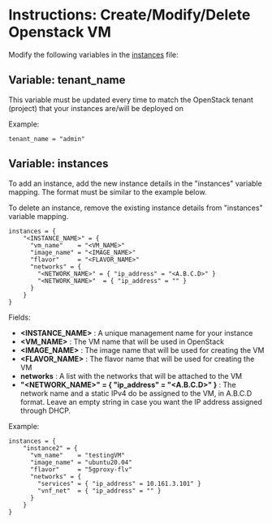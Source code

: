 # Instructions: Create/Modify/Delete Openstack VM

Modify the following variables in the [instances](./instances) file:

## Variable: tenant_name

This variable must be updated every time to match the OpenStack tenant (project) that your instances are/will be deployed on

Example:
```
tenant_name = "admin"
```

## Variable: instances

To add an instance, add the new instance details in the "instances" variable mapping. The format must be similar to the example below.

To delete an instance, remove the existing instance details from "instances" variable mapping.

```
instances = {
    "<INSTANCE_NAME>" = {
      "vm_name"    = "<VM_NAME>"
      "image_name" = "<IMAGE_NAME>"
      "flavor"     = "<FLAVOR_NAME>"
      "networks" = {
        "<NETWORK_NAME>" = { "ip_address" = "<A.B.C.D>" }
        "<NETWORK_NAME>"  = { "ip_address" = "" }
      }
    }
}
```

Fields:

* **<INSTANCE_NAME>** : A unique management name for your instance
* **<VM_NAME>** : The VM name that will be used in OpenStack
* **<IMAGE_NAME>** : The image name that will be used for creating the VM
* **<FLAVOR_NAME>** : The flavor name that will be used for creating the VM
* **networks** : A list with the networks that will be attached to the VM
* **"<NETWORK_NAME>" = { "ip_address" = "<A.B.C.D>" }** : The network name and a static IPv4 do be assigned to the VM, in A.B.C.D format. Leave an empty string in case you want the IP address assigned through DHCP.

Example:

```
instances = {
    "instance2" = {
      "vm_name"    = "testingVM"
      "image_name" = "ubuntu20.04"
      "flavor"     = "5gproxy-flv"
      "networks" = {
        "services" = { "ip_address" = 10.161.3.101" }
        "vnf_net"  = { "ip_address" = "" }
      }
    }
}
```